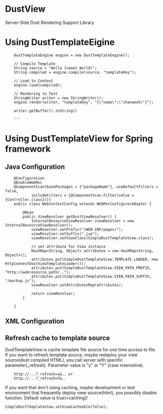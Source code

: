 DustView
========

Server-Side Dust Rendering Support Library 

# Using DustTemplateEigine

        DustTemplateEngine engine = new DustTemplateEngine();
        
        // Compile Template
        String source = "Hello {name} World!";
        String compiled = engine.compile(source, "templateKey");
        
        // Load to Context
        engine.load(compiled);
        
        // Rendering to Text
        StringWriter writer = new StringWriter();
        engine.render(writer, "templateKey", "{\"name\":\"chanwook\"}");
        
        writer.getBuffer().toString()
        
        '''

# Using DustTemplateView for Spring framework

## Java Configuration
   
        @Configuration
        @EnableWebMvc
        @ComponentScan(basePackages = {"packageName"}, useDefaultFilters = false,
                includeFilters = {@ComponentScan.Filter(value = {Controller.class})})
        public class WebContextConfig extends WebMvcConfigurerAdapter {
        
            @Bean
            public ViewResolver getDustViewResolver() {
                InternalResourceViewResolver viewResolver = new InternalResourceViewResolver();
                viewResolver.setPrefix("/WEB-INF/pages/");
                viewResolver.setSuffix(".jsp");
                viewResolver.setViewClass(SimpleDustTemplateView.class);
        
                // set attribute for View instance
                HashMap<String, Object> attributes = new HashMap<String, Object>();
                attributes.put(SimpleDustTemplateView.TEMPLATE_LOADER, new HttpConnectDustViewTemplateLoader());
                attributes.put(SimpleDustTemplateView.VIEW_PATH_PREFIX, "http://webresource_path/..");
                attributes.put(SimpleDustTemplateView.VIEW_PATH_SUFFIX, "/markup.js");
                viewResolver.setAttributesMap(attributes);
        
                return viewResolver;
            }
        
        }

## XML Configuration


## Refresh cache to template source 
DustTemplateView is cache template file source for one time access to file. 
If you want to refresh template source, maybe redeploy your view source(dust compiled HTML), you call server with specific parameter(_refresh). Parameter value is "y" or "Y" (case insensitive).

        http://...?_refresh=y&.. or
        http://...?_refresh=Y&..
        
If you want that don't using caching, maybe development or test environment that frequently deploy view source(html), you possibly disable function.
Default value is true(=caching)!

    SimpleDustTemplateView.setViewCacheable(false);


